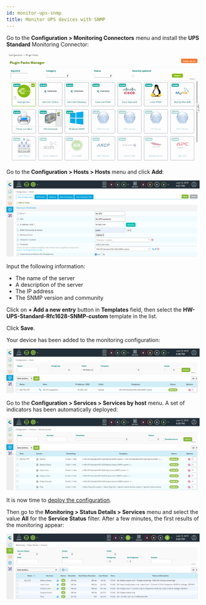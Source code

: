 ```yaml
---
id: monitor-ups-snmp
title: Monitor UPS devices with SNMP
---
```


Go to the **Configuration \> Monitoring Connectors** menu and install the **UPS Standard** Monitoring Connector:

![image](../assets/getting-started/quick_start_ups_0.gif)

Go to the **Configuration \> Hosts \> Hosts** menu and click **Add**:

![image](../assets/getting-started/quick_start_ups_1.png)

Input the following information:

* The name of the server
* A description of the server
* The IP address
* The SNMP version and community

Click on **+ Add a new entry** button in **Templates** field, then select the **HW-UPS-Standard-Rfc1628-SNMP-custom**
template in the list.

Click **Save**.

Your device has been added to the monitoring configuration:

![image](../assets/getting-started/quick_start_ups_2.png)

Go to the **Configuration \> Services \> Services by host** menu. A set of indicators has been automatically deployed:

![image](../assets/getting-started/quick_start_ups_3.png)

It is now time to [deploy the configuration](first-supervision.md#deploying-a-configuration).

Then go to the **Monitoring \> Status Details \> Services** menu and select the value **All** for the **Service Status**
filter. After a few minutes, the first results of the monitoring appear:

![image](../assets/getting-started/quick_start_ups_4.png)